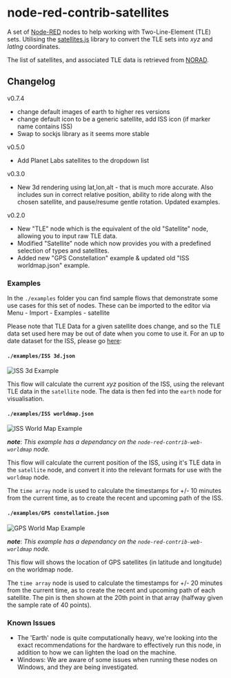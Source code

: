 node-red-contrib-satellites
===========================

A set of <a href="http://nodered.org" target="new">Node-RED</a> nodes to help working with Two-Line-Element (TLE) sets. Utilising the <a href="https://github.com/shashwatak/satellite-js">satellites.js</a> library to convert the TLE sets into <i>xyz</i> and <i>latlng</i> coordinates.

The list of satellites, and associated TLE data is retrieved from [NORAD](https://www.celestrak.com/NORAD/elements/).

## Changelog

v0.7.4
 - change default images of earth to higher res versions
 - change default icon to be a generic satellite, add ISS icon (if marker name contains ISS)
 - Swap to sockjs library as it seems more stable

v0.5.0
 - Add Planet Labs satellites to the dropdown list
 
v0.3.0
  - New 3d rendering using lat,lon,alt - that is much more accurate. Also includes sun in correct relative position, ability to ride along with the chosen satellite, and pause/resume gentle rotation. Updated examples.

v0.2.0
  - New "TLE" node which is the equivalent of the old "Satellite" node, allowing you to input raw TLE data.
  - Modified "Satellite" node which now provides you with a predefined selection of types and satellites.
  - Added new "GPS Constellation" example & updated old "ISS worldmap.json" example.

### Examples
In the `./examples` folder you can find sample flows that demonstrate some use cases for this set of nodes. These can be imported to the editor via Menu - Import - Examples - satellite

Please note that TLE Data for a given satellite does change, and so the TLE data set used here may be out of date when you come to use it. For an up to date dataset for the ISS, please go [here](https://www.celestrak.com/NORAD/elements/stations.txt):

#### `./examples/ISS 3d.json`

![ISS 3d Example](./screenshots/iss3d.png "ISS - 3d Example")

This flow will calculate the current *xyz* position of the ISS, using the relevant TLE data in the `satellite` node. The data is then fed into the `earth` node for visualisation.

#### `./examples/ISS worldmap.json`

![ISS World Map Example](./screenshots/iss-worldmap.png "ISS - World Map Example")

***note***: *This example has a dependancy on the `node-red-contrib-web-worldmap` node.*

This flow will calculate the current position of the ISS, using it's TLE data in the `satellite` node, and convert it into the relevant formats for use with the `worldmap` node.

The `time array` node is used to calculate the timestamps for +/- 10 minutes from the current time, as to create the recent and upcoming path of the ISS.

#### `./examples/GPS constellation.json`

![GPS World Map Example](./screenshots/gps-constellation.png "GPS - World Map Example")

***note***: *This example has a dependancy on the `node-red-contrib-web-worldmap` node.*

This flow will shows the location of GPS satellites (in latitude and longitude) on the worldmap node.

The `time array` node is used to calculate the timestamps for +/- 20 minutes from the current time, as to create the recent and upcoming path of each satellite. The pin is then shown at the 20th point in that array (halfway given the sample rate of 40 points).

### Known Issues

- The 'Earth' node is quite computationally heavy, we're looking into the exact recommendations for the hardware to effectively run this node, in addition to how we can lighten the load on the machine.
- Windows: We are aware of some issues when running these nodes on Windows, and they are being investigated.
